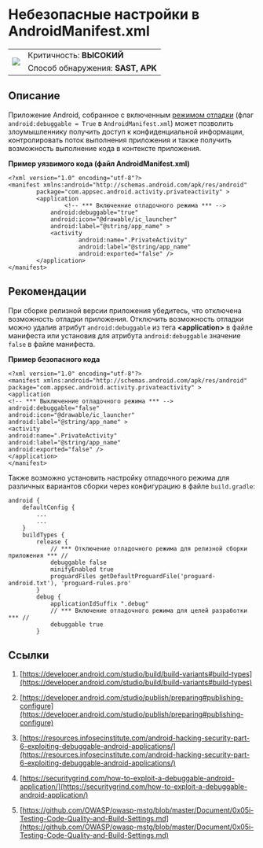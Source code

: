 # Небезопасные настройки в AndroidManifest.xml

<table class='noborder'>
    <colgroup>
      <col/>
      <col/>
    </colgroup>
    <tbody>
      <tr>
        <td rowspan="2"><img src="../../../img/defekt_vysokij.png"/></td>
        <td>Критичность:<strong> ВЫСОКИЙ</strong></td>
      </tr>
      <tr>
        <td>Способ обнаружения:<strong> SAST, APK</strong></td>
      </tr>
    </tbody>
</table>

## Описание

Приложение Android, собранное с включенным [режимом отладки](https://developer.android.com/guide/topics/manifest/application-element#debug) (флаг `android:debuggable = True` в `AndroidManifest.xml`) может позволить злоумышленнику получить доступ к конфиденциальной информации, контролировать поток выполнения приложения и также получить возможность выполнение кода в контексте приложения.

**Пример уязвимого кода (файл AndroidManifest.xml)**

    <?xml version="1.0" encoding="utf-8"?>
    <manifest xmlns:android="http://schemas.android.com/apk/res/android"
            package="com.appsec.android.activity.privateactivity" >
            <application
                    <!-- *** Включенние отладочного режима *** -->
                android:debuggable="true"
                android:icon="@drawable/ic_launcher"
                android:label="@string/app_name" >
                <activity
                        android:name=".PrivateActivity"
                        android:label="@string/app_name"
                        android:exported="false" />
            </application>
    </manifest>

## Рекомендации

При сборке релизной версии приложения убедитесь, что отключена возможность отладки приложения. Отключить возможность отладки можно удалив атрибут `android:debuggable` из тега **<application\>** в файле манифеста или установив для атрибута `android:debuggable` значение `false` в файле манифеста.

**Пример безопасного кода**

    <?xml version="1.0" encoding="utf-8"?>
    <manifest xmlns:android="http://schemas.android.com/apk/res/android"
    package="com.appsec.android.activity.privateactivity" >
    <application
    <!-- *** Выключенние отладочного режима *** -->
    android:debuggable="false"
    android:icon="@drawable/ic_launcher"
    android:label="@string/app_name" >
    <activity
    android:name=".PrivateActivity"
    android:label="@string/app_name"
    android:exported="false" />
    </application>
    </manifest>
Также возможно установить настройку отладочного режима для различных вариантов сборки через конфигурацию в файле `build.gradle`:

    android {
        defaultConfig {
            ...
            ...
        }
        buildTypes {
            release {
                // *** Отключение отладочного режима для релизной сборки приложения *** //
                debuggable false
                minifyEnabled true
                proguardFiles getDefaultProguardFile('proguard-android.txt'), 'proguard-rules.pro'
            }
            debug {
                applicationIdSuffix ".debug"
                // *** Включение отладочного режима для целей разработки *** //
                debuggable true
            }

## Ссылки

1. [https://developer.android.com/studio/build/build-variants#build-types](https://developer.android.com/studio/build/build-variants#build-types)

2. [https://developer.android.com/studio/publish/preparing#publishing-configure](https://developer.android.com/studio/publish/preparing#publishing-configure)

3. [https://resources.infosecinstitute.com/android-hacking-security-part-6-exploiting-debuggable-android-applications/](https://resources.infosecinstitute.com/android-hacking-security-part-6-exploiting-debuggable-android-applications/)

4. [https://securitygrind.com/how-to-exploit-a-debuggable-android-application/](https://securitygrind.com/how-to-exploit-a-debuggable-android-application/)

5. [https://github.com/OWASP/owasp-mstg/blob/master/Document/0x05i-Testing-Code-Quality-and-Build-Settings.md](https://github.com/OWASP/owasp-mstg/blob/master/Document/0x05i-Testing-Code-Quality-and-Build-Settings.md)